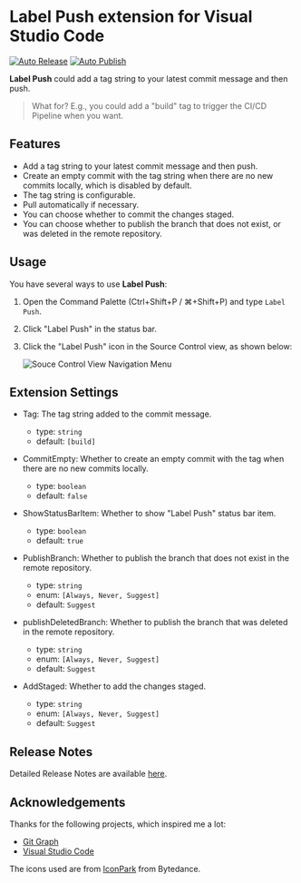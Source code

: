 # Label Push extension for Visual Studio Code

[![Auto Release](https://github.com/wy-luke/tag-push/actions/workflows/release.yml/badge.svg)](https://github.com/wy-luke/tag-push/actions/workflows/release.yml)
[![Auto Publish](https://github.com/wy-luke/tag-push/actions/workflows/publish.yml/badge.svg)](https://github.com/wy-luke/tag-push/actions/workflows/publish.yml)

**Label Push** could add a tag string to your latest commit message and then push.

> What for? E.g., you could add a "build" tag to trigger the CI/CD Pipeline when you want.

## Features

- Add a tag string to your latest commit message and then push.
- Create an empty commit with the tag string when there are no new commits locally, which is disabled by default.
- The tag string is configurable.
- Pull automatically if necessary.
- You can choose whether to commit the changes staged.
- You can choose whether to publish the branch that does not exist, or was deleted in the remote repository.

## Usage

You have several ways to use **Label Push**:

1. Open the Command Palette (Ctrl+Shift+P / ⌘+Shift+P) and type `Label Push`.
2. Click "Label Push" in the status bar.
3. Click the "Label Push" icon in the Source Control view, as shown below:

   ![Souce Control View Navigation Menu](https://raw.githubusercontent.com/wy-luke/tag-push/main/resources/menu-navigation.png)

## Extension Settings

- Tag: The tag string added to the commit message.

  - type: `string`
  - default: `[build]`

- CommitEmpty: Whether to create an empty commit with the tag when there are no new commits locally.

  - type: `boolean`
  - default: `false`

- ShowStatusBarItem: Whether to show "Label Push" status bar item.

  - type: `boolean`
  - default: `true`

- PublishBranch: Whether to publish the branch that does not exist in the remote repository.

  - type: `string`
  - enum: `[Always, Never, Suggest]`
  - default: `Suggest`

- publishDeletedBranch: Whether to publish the branch that was deleted in the remote repository.

  - type: `string`
  - enum: `[Always, Never, Suggest]`
  - default: `Suggest`

- AddStaged: Whether to add the changes staged.
  - type: `string`
  - enum: `[Always, Never, Suggest]`
  - default: `Suggest`

## Release Notes

Detailed Release Notes are available [here](CHANGELOG.md).

## Acknowledgements

Thanks for the following projects, which inspired me a lot:

- [Git Graph](https://github.com/mhutchie/vscode-git-graph)
- [Visual Studio Code](https://github.com/microsoft/vscode)

The icons used are from [IconPark](https://github.com/bytedance/iconpark) from Bytedance.

